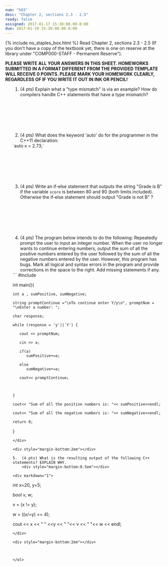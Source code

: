 ```yaml
---
num: "h03"
desc: "Chapter 2, sections 2.3 - 2.5"
ready: false
assigned: 2017-01-17 15:30:00.00-8:00
due: 2017-01-19 15:30:00.00-8:00
---
```

{% include no_staples_box.html %}
Read Chapter 2, sections 2.3 - 2.5 (If you don't have a copy of the textbook yet, there is one on reserve at the library under "COMP000-STAFF - Permanent Reserve").

<b>PLEASE WRITE ALL YOUR ANSWERS IN THIS SHEET. HOMEWORKS SUBMITTED IN A FORMAT DIFFERENT FROM THE PROVIDED TEMPLATE WILL RECEIVE 0 POINTS. PLEASE MARK YOUR HOMEWORK CLEARLY, REGARDLESS OF IF YOU WRITE IT OUT IN INK OR PENCIL!</b>

<ol markdown="1">

1.	(4 pts) Explain what a "type mismatch" is via an example? How do compilers handle C++ statements that have a type mismatch?

  <div style="margin-bottom:8em"></div>

2.	(4 pts) What does the keyword 'auto' do for the programmer in the C++11 declaration: 
<div markdown="1"> 
  `auto x = 2.73;`
</div>
<div style="margin-bottom:8em"></div>

3. (4 pts) Write an if-else statement that outputs the string "Grade is B" if the variable `score` is between 80 and 90 (both limits included). Otherwise the if-else statement should output "Grade is not B" ?
<div style="margin-bottom:8em"></div>
 
<div class="pagebreak"></div>
<div style="margin-bottom:4em"></div>

4.	(4 pts) The program below intends to do the following: Repeatedly prompt the user to input an integer number. When the user no longer wants to continue entering numbers, output the sum of all the positive numbers entered by the user followed by the sum of all the negative numbers entered by the user. However, this program has bugs. Mark all logical and syntax errors in the program and provide corrections in the space to the right. Add missing statements if any.

<div markdown="1">
```
#include <iostream>

int main(){

    int a , sumPositive, sumNegative;

    string promptContinue ="\nTo continue enter Y/y\n", promptNum = "\nEnter a number: ";

    char response;

    while (response = 'y'||`Y') {

       cout << promptNum;

       cin >> a;

       if(a) 
          sumPositive+=a; 

       else
          sumNegative+=a;

       cout<< promptContinue;

       

    } 

    cout<< "Sum of all the positive numbers is: "<< sumPositive<<endl;

    cout<< "Sum of all the negative numbers is: "<< sumNegative<<endl;

    return 0; 
}
```
</div>

<div style="margin-bottom:2em"></div>

5.	(4 pts) What is the resulting output of the following C++ statements? EXPLAIN WHY.
    <div style="margin-bottom:0.5em"></div>

<div markdown="1">

```
int x=20, y=5;

bool v, w;

v = (x != y);

w = ((x/=y) == 4);

cout << x << " " <<y << " "<< v << " "<< w << endl;

```
</div>

<div style="margin-bottom:2em"></div>
  


</ol>
